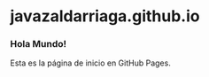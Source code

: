 # javazaldarriaga.github.io

<!DOCTYPE html>
<html lang="es">
<head>
    <meta charset="UTF-8">
    <meta http-equiv="X-UA-Compatible" content="IE=edge">
    <meta name="viewport" content="width=device-width, initial-scale=1.0">
</head>

<body>
<h3>Hola Mundo!</h3>
<p>Esta es la página de inicio en GitHub Pages.</p>
</body>
</html>
